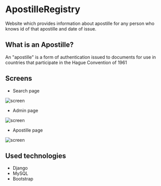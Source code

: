 # ApostilleRegistry

Website which provides information about apostille for any person who knows id of that apostille and date of issue.

## What is an Apostille?

An "apostille" is a form of authentication issued to documents for use in countries that participate in the Hague Convention of 1961

## Screens

* Search page

![screen](../master/screens/search.png)


* Admin page

![screen](../master/screens/admin.png)


* Apostille page

![screen](../master/screens/apostille.png)

## Used technologies

* Django
* MySQL
* Bootstrap
